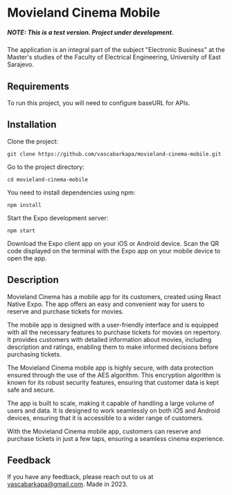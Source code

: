 # Movieland Cinema Mobile
##### NOTE: This is a test version. Project under development. 
The application is an integral part of the subject "Electronic Business" at the Master's studies of the Faculty of Electrical Engineering, University of East Sarajevo.

## Requirements
To run this project, you will need to configure baseURL for APIs.

## Installation
Clone the project:
```
git clone https://github.com/vascabarkapa/movieland-cinema-mobile.git
```

Go to the project directory:
```
cd movieland-cinema-mobile
```

You need to install dependencies using npm:
```
npm install
```

Start the Expo development server:
```
npm start
```

Download the Expo client app on your iOS or Android device. Scan the QR code displayed on the terminal with the Expo app on your mobile device to open the app.


## Description
Movieland Cinema has a mobile app for its customers, created using React Native Expo. The app offers an easy and convenient way for users to reserve and purchase tickets for movies.

The mobile app is designed with a user-friendly interface and is equipped with all the necessary features to purchase tickets for movies on repertory. It provides customers with detailed information about movies, including description and ratings, enabling them to make informed decisions before purchasing tickets.

The Movieland Cinema mobile app is highly secure, with data protection ensured through the use of the AES algorithm. This encryption algorithm is known for its robust security features, ensuring that customer data is kept safe and secure.

The app is built to scale, making it capable of handling a large volume of users and data. It is designed to work seamlessly on both iOS and Android devices, ensuring that it is accessible to a wider range of customers.

With the Movieland Cinema mobile app, customers can reserve and purchase tickets in just a few taps, ensuring a seamless cinema experience.

## Feedback
If you have any feedback, please reach out to us at vascabarkapa@gmail.com. Made in 2023.

